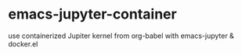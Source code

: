 # emacs-jupyter-container
use containerized Jupiter kernel from org-babel with emacs-jupyter &amp; docker.el
